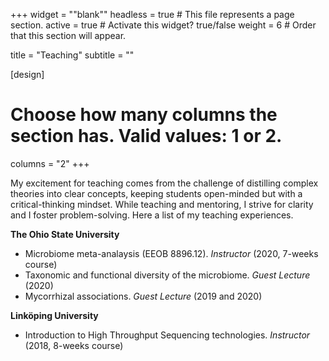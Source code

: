 +++
widget = ""blank"" 
headless = true  # This file represents a page section.
active = true  # Activate this widget? true/false
weight = 6  # Order that this section will appear.

title = "Teaching"
subtitle = ""

[design]
  # Choose how many columns the section has. Valid values: 1 or 2.
  columns = "2"
+++

My excitement for teaching comes from the challenge of distilling complex theories into clear concepts, keeping students open-minded but with a critical-thinking mindset. While teaching and mentoring, I strive for clarity and I foster problem-solving. Here a list of my teaching experiences.

**The Ohio State University**

* Microbiome meta-analaysis (EEOB 8896.12). *Instructor* (2020, 7-weeks course)
* Taxonomic and functional diversity of the microbiome. *Guest Lecture* (2020)
* Mycorrhizal associations. *Guest Lecture* (2019 and 2020)

**Linköping University**

* Introduction to High Throughput Sequencing technologies. *Instructor* (2018, 8-weeks course)